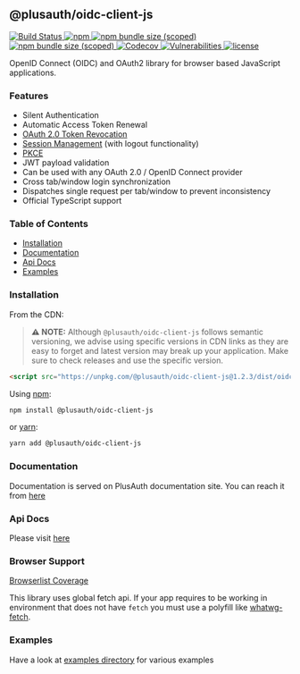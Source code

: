 ## @plusauth/oidc-client-js

<a href="https://github.com/PlusAuth/oidc-client-js/actions?query=workflow%3Aci">
<img src="https://github.com/PlusAuth/oidc-client-js/workflows/ci/badge.svg" alt="Build Status">
</a>
<a href="https://www.npmjs.com/package/@plusauth/oidc-client-js">
<img alt="npm" src="https://img.shields.io/npm/v/@plusauth/oidc-client-js?label=latest%20&logo=npm&style=flat">
</a>
<a href="https://www.npmjs.com/package/@plusauth/oidc-client-js">
<img alt="npm bundle size (scoped)" src="https://img.shields.io/bundlephobia/min/@plusauth/oidc-client-js@latest?label=minified%20size&style=flat">
</a>
<a href="https://www.npmjs.com/package/@plusauth/oidc-client-js">
<img alt="npm bundle size (scoped)" src="https://img.shields.io/bundlephobia/minzip/@plusauth/oidc-client-js@latest?color=darkgreen&label=minzipped%20size&style=flat">
</a>
<a href="https://codecov.io/gh/PlusAuth/oidc-client-js">
<img alt="Codecov" src="https://img.shields.io/codecov/c/gh/PlusAuth/oidc-client-js?logo=codecov&style=flat">
</a>
<a href="https://snyk.io/test/github/PlusAuth/oidc-client-js">
<img src="https://img.shields.io/snyk/vulnerabilities/github/PlusAuth/oidc-client-js?style=flat" alt="Vulnerabilities">
</a>
<a href="https://github.com/PlusAuth/oidc-client-js/blob/master/LICENSE">
<img alt="license" src="https://img.shields.io/npm/l/@plusauth/oidc-client-js?style=flat">
</a>

OpenID Connect (OIDC) and OAuth2 library for browser based JavaScript applications.

### Features
- Silent Authentication
- Automatic Access Token Renewal
- [OAuth 2.0 Token Revocation](http://tools.ietf.org/html/rfc7009)
- [Session Management](https://openid.net/specs/openid-connect-session-1_0.html) (with logout functionality)
- [PKCE](https://tools.ietf.org/html/rfc7636)
- JWT payload validation
- Can be used with any OAuth 2.0 / OpenID Connect provider
- Cross tab/window login synchronization
- Dispatches single request per tab/window to prevent inconsistency
- Official TypeScript support

### Table of Contents
- [Installation](#installation)
- [Documentation](#documentation)
- [Api Docs](#api-docs)
- [Examples](#examples)


### Installation

From the CDN:

> **⚠ NOTE:** Although `@plusauth/oidc-client-js` follows semantic versioning, we advise using specific versions in CDN links as they are easy to forget and latest version may break up your application.
> Make sure to check releases and use the specific version.

```html
<script src="https://unpkg.com/@plusauth/oidc-client-js@1.2.3/dist/oidc-client.min.js"></script>
```

Using [npm](https://npmjs.org):

```sh
npm install @plusauth/oidc-client-js
```

or [yarn](https://yarnpkg.com):

```sh
yarn add @plusauth/oidc-client-js
```

### Documentation
Documentation is served on PlusAuth documentation site. You can reach it from [here](https://docs.plusauth.com/tools/oidc-client-js)

### Api Docs

Please visit [here](https://plusauth.github.io/oidc-client-js/classes/OIDCClient.html)

### Browser Support
[Browserlist Coverage](https://browsersl.ist/#q=defaults)

This library uses global fetch api. If your app requires to be working in environment that does not have `fetch`
you must use a polyfill like [whatwg-fetch](https://github.com/github/fetch).

### Examples

Have a look at [examples directory](/examples) for various examples
